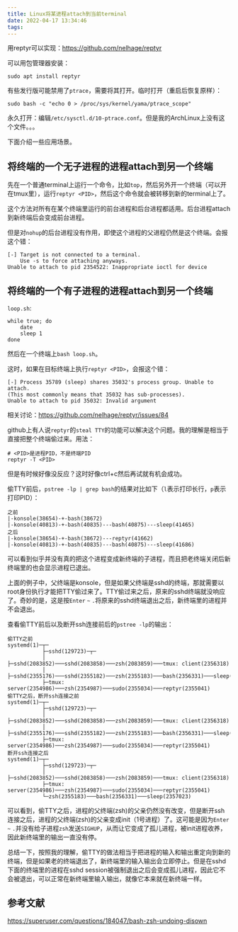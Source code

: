 ```yaml
---
title: Linux将某进程attach到当前terminal
date: 2022-04-17 13:34:46
tags:
---
```


用reptyr可以实现：<https://github.com/nelhage/reptyr>

可以用包管理器安装：

```shell
sudo apt install reptyr
```

有些发行版可能禁用了`ptrace`，需要将其打开。临时打开（重启后恢复原样）：

```shell
sudo bash -c "echo 0 > /proc/sys/kernel/yama/ptrace_scope"
```

永久打开：编辑`/etc/sysctl.d/10-ptrace.conf`。但是我的ArchLinux上没有这个文件。。。

下面介绍一些应用场景。

## 将终端的一个无子进程的进程attach到另一个终端

先在一个普通terminal上运行一个命令，比如`top`，然后另外开一个终端（可以开在tmux里），运行`reptyr <PID>`，然后这个命令就会被转移到新的terminal上了。

这个方法对所有在某个终端里运行的前台进程和后台进程都适用。后台进程attach到新终端后会变成前台进程。

但是对`nohup`的后台进程没有作用，即使这个进程的父进程仍然是这个终端。会报这个错：

```text
[-] Target is not connected to a terminal.
    Use -s to force attaching anyways.
Unable to attach to pid 2354522: Inappropriate ioctl for device
```

## 将终端的一个有子进程的进程attach到另一个终端

`loop.sh`:

```shell
while true; do
	date
	sleep 1
done
```

然后在一个终端上`bash loop.sh`。

这时，如果在目标终端上执行`reptyr <PID>`，会报这个错：

```text
[-] Process 35789 (sleep) shares 35032's process group. Unable to attach.
(This most commonly means that 35032 has sub-processes).
Unable to attach to pid 35032: Invalid argument
```

相关讨论：<https://github.com/nelhage/reptyr/issues/84>

github上有人说`reptyr`的`steal TTY`的功能可以解决这个问题。我的理解是相当于直接把整个终端偷过来。用法：

```shell
# <PID>是进程PID，不是终端PID
reptyr -T <PID>
```

但是有时候好像没反应？这时好像ctrl+c然后再试就有机会成功。

偷TTY前后，`pstree -lp | grep bash`的结果对比如下（`l`表示打印长行，`p`表示打印PID）：

```text
之前
|-konsole(38654)-+-bash(38672)
|-konsole(40813)-+-bash(40835)---bash(40875)---sleep(41465)
之后
|-konsole(38654)-+-bash(38672)---reptyr(41662)
|-konsole(40813)-+-bash(40835)---bash(40875)---sleep(41686)
```

可以看到似乎并没有真的把这个进程变成新终端的子进程，而且把老终端关闭后新终端里的也会显示进程已退出。

上面的例子中，父终端是konsole，但是如果父终端是sshd的终端，那就需要以root身份执行才能把TTY偷过来了。TTY偷过来之后，原来的sshd终端就没响应了。奇妙的是，这是按`Enter` `~` `.`将原来的sshd终端退出之后，新终端里的进程并不会退出。

查看偷TTY前后以及断开ssh连接前后的`pstree -lp`的输出：

```text
偷TTY之前
systemd(1)─┬─
           ├─sshd(129723)─┬─
           │              ├─sshd(2083852)───sshd(2083858)───zsh(2083859)───tmux: client(2356318)
           │              ├─sshd(2355176)───sshd(2355182)───zsh(2355183)───bash(2356331)───sleep(2356373)
           ├─tmux: server(2354986)───zsh(2354987)───sudo(2355034)───reptyr(2355041)
偷TTY之后，断开ssh连接之前
systemd(1)─┬─
           ├─sshd(129723)─┬─
           │              ├─sshd(2083852)───sshd(2083858)───zsh(2083859)───tmux: client(2356318)
           │              ├─sshd(2355176)───sshd(2355182)───zsh(2355183)───bash(2356331)───sleep(2356783)
           ├─tmux: server(2354986)───zsh(2354987)───sudo(2355034)───reptyr(2355041)
断开ssh连接之后
systemd(1)─┬─
           ├─sshd(129723)─┬─
           │              ├─sshd(2083852)───sshd(2083858)───zsh(2083859)───tmux: client(2356318)
           ├─tmux: server(2354986)───zsh(2354987)───sudo(2355034)───reptyr(2355041)
           └─zsh(2355183)───bash(2356331)───sleep(2357023)
```

可以看到，偷TTY之后，进程的父终端(zsh)的父亲仍然没有改变，但是断开ssh连接之后，进程的父终端(zsh)的父亲变成init（1号进程）了。这可能是因为`Enter` `~` `.`并没有给子进程`zsh`发送`SIGHUP`，从而让它变成了孤儿进程，被init进程收养，因此新终端里的输出一直没有停。

总结一下，按照我的理解，偷TTY的做法相当于把进程的输入和输出重定向到新的终端，但是如果老的终端退出了，新终端里的输入输出会立即停止。但是在sshd下面的终端里的进程在sshd session被强制退出之后会变成孤儿进程，因此它不会被退出，可以正常在新终端里输入输出，就像它本来就在新终端一样。

## 参考文献

<https://superuser.com/questions/184047/bash-zsh-undoing-disown>
